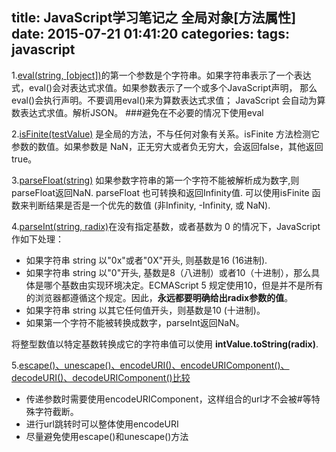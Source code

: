 title: JavaScript学习笔记之 全局对象[方法属性]
date: 2015-07-21 01:41:20
categories:
tags: javascript
---

1.[eval(string, [object])](https://developer.mozilla.org/zh-CN/docs/Web/JavaScript/Reference/Global_Objects/eval)的第一个参数是个字符串。如果字符串表示了一个表达式，eval()会对表达式求值。如果参数表示了一个或多个JavaScript声明， 那么eval()会执行声明。不要调用eval()来为算数表达式求值； JavaScript 会自动为算数表达式求值。解析JSON。
###避免在不必要的情况下使用eval

2.[isFinite(testValue)](https://developer.mozilla.org/zh-CN/docs/Web/JavaScript/Reference/Global_Objects/isFinite) 是全局的方法，不与任何对象有关系。isFinite 方法检测它参数的数值。如果参数是 NaN，正无穷大或者负无穷大，会返回false，其他返回 true。

3.[parseFloat(string)](https://developer.mozilla.org/zh-CN/docs/Web/JavaScript/Reference/Global_Objects/parseFloat)
如果参数字符串的第一个字符不能被解析成为数字,则parseFloat返回NaN.
parseFloat 也可转换和返回Infinity值. 可以使用isFinite 函数来判断结果是否是一个优先的数值 (非Infinity, -Infinity, 或 NaN).

4.[parseInt(string, radix)](https://developer.mozilla.org/zh-CN/docs/Web/JavaScript/Reference/Global_Objects/parseInt)在没有指定基数，或者基数为 0 的情况下，JavaScript 作如下处理：
- 如果字符串 string 以"0x"或者"0X"开头, 则基数是16 (16进制).
- 如果字符串 string 以"0"开头, 基数是8（八进制）或者10（十进制），那么具体是哪个基数由实现环境决定。ECMAScript 5 规定使用10，但是并不是所有的浏览器都遵循这个规定。因此，**永远都要明确给出radix参数的值**。
- 如果字符串 string 以其它任何值开头，则基数是10 (十进制)。
- 如果第一个字符不能被转换成数字，parseInt返回NaN。

将整型数值以特定基数转换成它的字符串值可以使用 **intValue.toString(radix)**.

5.[escape()、unescape()、encodeURI()、encodeURIComponent()、decodeURI()、decodeURIComponent()比较](http://www.cnblogs.com/jhxk/articles/1634359.html)
- 传递参数时需要使用encodeURIComponent，这样组合的url才不会被#等特殊字符截断。 
- 进行url跳转时可以整体使用encodeURI
- 尽量避免使用escape()和unescape()方法